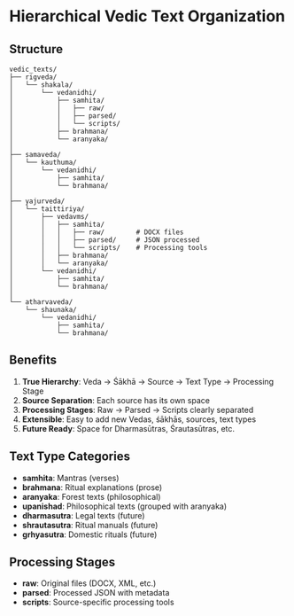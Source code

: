 # Hierarchical Vedic Text Organization

## Structure

```
vedic_texts/
├── rigveda/
│   └── shakala/
│       └── vedanidhi/
│           ├── samhita/
│           │   ├── raw/
│           │   ├── parsed/
│           │   └── scripts/
│           ├── brahmana/
│           └── aranyaka/
│
├── samaveda/
│   └── kauthuma/
│       └── vedanidhi/
│           ├── samhita/
│           └── brahmana/
│
├── yajurveda/
│   └── taittiriya/
│       ├── vedavms/
│       │   ├── samhita/
│       │   │   ├── raw/        # DOCX files
│       │   │   ├── parsed/     # JSON processed
│       │   │   └── scripts/    # Processing tools
│       │   ├── brahmana/
│       │   └── aranyaka/
│       └── vedanidhi/
│           ├── samhita/
│           └── brahmana/
│
└── atharvaveda/
    └── shaunaka/
        └── vedanidhi/
            ├── samhita/
            └── brahmana/
```

## Benefits

1. **True Hierarchy**: Veda → Śākhā → Source → Text Type → Processing Stage
2. **Source Separation**: Each source has its own space
3. **Processing Stages**: Raw → Parsed → Scripts clearly separated
4. **Extensible**: Easy to add new Vedas, śākhās, sources, text types
5. **Future Ready**: Space for Dharmasūtras, Śrautasūtras, etc.

## Text Type Categories

- **samhita**: Mantras (verses)
- **brahmana**: Ritual explanations (prose)
- **aranyaka**: Forest texts (philosophical)
- **upanishad**: Philosophical texts (grouped with aranyaka)
- **dharmasutra**: Legal texts (future)
- **shrautasutra**: Ritual manuals (future)
- **grhyasutra**: Domestic rituals (future)

## Processing Stages

- **raw**: Original files (DOCX, XML, etc.)
- **parsed**: Processed JSON with metadata
- **scripts**: Source-specific processing tools
